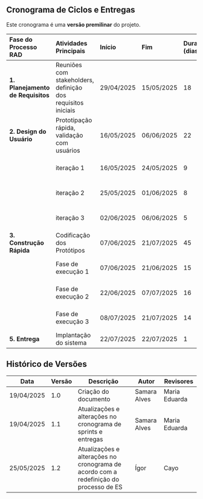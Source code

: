 ## Cronograma de Ciclos e Entregas

Este cronograma é uma **versão premilinar** do projeto.  

| **Fase do Processo RAD** | **Atividades Principais**                                  | **Início**   | **Fim**       | **Duração (dias)** | **Objetivo principal**                        |
|:------------------------|:-----------------------------------------------------------|:-------------|:--------------|:------------------|:------------------------------------------------|
| **1. Planejamento de Requisitos** | Reuniões com stakeholders, definição dos requisitos iniciais | 29/04/2025  | 15/05/2025   | 18                   | Definição de lista de requisitos, backlog e MVP |
| **2. Design do Usuário**  | Prototipação rápida, validação com usuários                 | 16/05/2025  | 06/06/2025   | 22                   | Construção dos protótipos                       |
|                          | iteração 1                                                 | 16/05/2025  | 24/05/2025   | 9                    | Desenvolvimento do protótipo Parcial 1         |
|                          | iteração 2                                                 | 25/05/2025  | 01/06/2025   | 8                    | Desenvolvimento do protótipo Parcial 2         |
|                          | iteração 3                                                 | 02/06/2025  | 06/06/2025   | 5                    | Desenvolvimento do protótipo Parcial 3         |
| **3. Construção Rápida**  | Codificação dos Protótipos                                 | 07/06/2025  | 21/07/2025   | 45                   | Implementação dos protótipos                    |
|                          | Fase de execução 1                                         | 07/06/2025  | 21/06/2025   | 15                   | Implementação do protótipo Parcial 1           |
|                          | Fase de execução 2                                         | 22/06/2025  | 07/07/2025   | 16                   | Implementação do protótipo Parcial 2           |
|                          | Fase de execução 3                                         | 08/07/2025  | 21/07/2025   | 14                   | Implementação do protótipo Parcial 3           |
| **5. Entrega**            | Implantação do sistema                                     | 22/07/2025  | 22/07/2025   | 1                    | Entregar o MVP                                 |


## Histórico de Versões

| Data       | Versão | Descrição                          | Autor         | Revisores               |
|------------|-----|------------------------------------|----------------|--------------------------|
| 19/04/2025 | 1.0 | Criação do documento               | Samara Alves  | Maria Eduarda |
| 19/04/2025 | 1.1 | Atualizações e alterações no cronograma de sprints e entregas|Samara Alves  | Maria Eduarda         |
| 25/05/2025 | 1.2 | Atualizações e alterações no cronograma de acordo com a redefinição do processo de ES|Ígor  | Cayo        |


